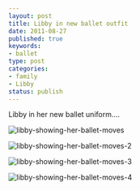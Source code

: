 ```yaml
--- 
layout: post
title: Libby in new ballet outfit
date: 2011-08-27
published: true
keywords: 
- ballet
type: post
categories: 
- family
- Libby
status: publish
---
```

Libby in her new ballet uniform....

![libby-showing-her-ballet-moves](http://media.eick.us/2011/08/2011-08-14-at-13-12-33.jpg)

![libby-showing-her-ballet-moves-2](http://media.eick.us/2011/08/2011-08-14-at-13-14-25.jpg)

![libby-showing-her-ballet-moves-3](http://media.eick.us/2011/08/2011-08-14-at-13-19-41.jpg)

![libby-showing-her-ballet-moves-4](http://media.eick.us/2011/08/2011-08-14-at-13-19-45.jpg)
